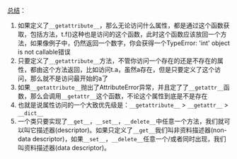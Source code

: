 [总结](https://www.cnblogs.com/andy1031/p/10923834.html)：
1. 如果定义了`__getattribute__`，那么无论访问什么属性，都是通过这个函数获取，包括方法，t.f()这种也是访问的这个函数，此时这个函数应该放回一个方法，如果像例子中，仍然返回一个数字，你会获得一个TypeError: 'int' object is not callable错误
2. 只要定义了`__getattribute__`方法，不管你访问一个存在的还是不存在的属性，都由这个方法返回，比如访问t.a，虽然a存在，但是只要定义了这个访问，那么就不是访问最开始的a了
3. 如果`__getattribute__`抛出了AttributeError异常，并且定了了`__getattr__`函数，那么会调用`__getattr__`这个函数，不论这个属性到底是不是存在
4. 也就是说属性访问的一个大致优先级是：`__getattribute__` > `__getattr__` > `__dict__`
5. 一个类只要实现了`__get__`，`__set__`，`__delete__`中任意一个方法，我们就可以叫它描述器(descriptor)。如果只定义了`__get__`我们叫非资料描述器(non-data descriptor)，如果`__set__`，`__delete__`任意一个/或者同时出现，我们叫资料描述器(data descriptor)。